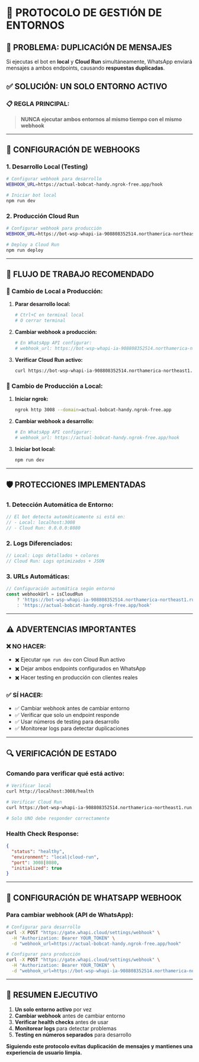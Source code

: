 # 🔄 **PROTOCOLO DE GESTIÓN DE ENTORNOS**

## 🚨 **PROBLEMA: DUPLICACIÓN DE MENSAJES**

Si ejecutas el bot en **local** y **Cloud Run** simultáneamente, WhatsApp enviará mensajes a ambos endpoints, causando **respuestas duplicadas**.

## ✅ **SOLUCIÓN: UN SOLO ENTORNO ACTIVO**

### **📋 REGLA PRINCIPAL:**
> **NUNCA ejecutar ambos entornos al mismo tiempo con el mismo webhook**

---

## 🔧 **CONFIGURACIÓN DE WEBHOOKS**

### **1. Desarrollo Local (Testing)**
```bash
# Configurar webhook para desarrollo
WEBHOOK_URL=https://actual-bobcat-handy.ngrok-free.app/hook

# Iniciar bot local
npm run dev
```

### **2. Producción Cloud Run**
```bash
# Configurar webhook para producción  
WEBHOOK_URL=https://bot-wsp-whapi-ia-908808352514.northamerica-northeast1.run.app/hook

# Deploy a Cloud Run
npm run deploy
```

---

## 🎯 **FLUJO DE TRABAJO RECOMENDADO**

### **🔄 Cambio de Local a Producción:**

1. **Parar desarrollo local:**
   ```bash
   # Ctrl+C en terminal local
   # O cerrar terminal
   ```

2. **Cambiar webhook a producción:**
   ```bash
   # En WhatsApp API configurar:
   # webhook_url: https://bot-wsp-whapi-ia-908808352514.northamerica-northeast1.run.app/hook
   ```

3. **Verificar Cloud Run activo:**
   ```bash
   curl https://bot-wsp-whapi-ia-908808352514.northamerica-northeast1.run.app/health
   ```

### **🔄 Cambio de Producción a Local:**

1. **Iniciar ngrok:**
   ```bash
   ngrok http 3008 --domain=actual-bobcat-handy.ngrok-free.app
   ```

2. **Cambiar webhook a desarrollo:**
   ```bash
   # En WhatsApp API configurar:
   # webhook_url: https://actual-bobcat-handy.ngrok-free.app/hook
   ```

3. **Iniciar bot local:**
   ```bash
   npm run dev
   ```

---

## 🛡️ **PROTECCIONES IMPLEMENTADAS**

### **1. Detección Automática de Entorno:**
```typescript
// El bot detecta automáticamente si está en:
// - Local: localhost:3008
// - Cloud Run: 0.0.0.0:8080
```

### **2. Logs Diferenciados:**
```typescript
// Local: Logs detallados + colores
// Cloud Run: Logs optimizados + JSON
```

### **3. URLs Automáticas:**
```typescript
// Configuración automática según entorno
const webhookUrl = isCloudRun 
    ? 'https://bot-wsp-whapi-ia-908808352514.northamerica-northeast1.run.app/hook'
    : 'https://actual-bobcat-handy.ngrok-free.app/hook'
```

---

## ⚠️ **ADVERTENCIAS IMPORTANTES**

### **❌ NO HACER:**
- ✖️ Ejecutar `npm run dev` con Cloud Run activo
- ✖️ Dejar ambos endpoints configurados en WhatsApp
- ✖️ Hacer testing en producción con clientes reales

### **✅ SÍ HACER:**
- ✅ Cambiar webhook antes de cambiar entorno
- ✅ Verificar que solo un endpoint responde
- ✅ Usar números de testing para desarrollo
- ✅ Monitorear logs para detectar duplicaciones

---

## 🔍 **VERIFICACIÓN DE ESTADO**

### **Comando para verificar qué está activo:**
```bash
# Verificar local
curl http://localhost:3008/health

# Verificar Cloud Run  
curl https://bot-wsp-whapi-ia-908808352514.northamerica-northeast1.run.app/health

# Solo UNO debe responder correctamente
```

### **Health Check Response:**
```json
{
  "status": "healthy",
  "environment": "local|cloud-run",
  "port": 3008|8080,
  "initialized": true
}
```

---

## 📱 **CONFIGURACIÓN DE WHATSAPP WEBHOOK**

### **Para cambiar webhook (API de WhatsApp):**
```bash
# Configurar para desarrollo
curl -X POST "https://gate.whapi.cloud/settings/webhook" \
  -H "Authorization: Bearer YOUR_TOKEN" \
  -d "webhook_url=https://actual-bobcat-handy.ngrok-free.app/hook"

# Configurar para producción
curl -X POST "https://gate.whapi.cloud/settings/webhook" \
  -H "Authorization: Bearer YOUR_TOKEN" \
  -d "webhook_url=https://bot-wsp-whapi-ia-908808352514.northamerica-northeast1.run.app/hook"
```

---

## 🎯 **RESUMEN EJECUTIVO**

1. **Un solo entorno activo** por vez
2. **Cambiar webhook** antes de cambiar entorno  
3. **Verificar health checks** antes de usar
4. **Monitorear logs** para detectar problemas
5. **Testing en números separados** para desarrollo

**Siguiendo este protocolo evitas duplicación de mensajes y mantienes una experiencia de usuario limpia.** 